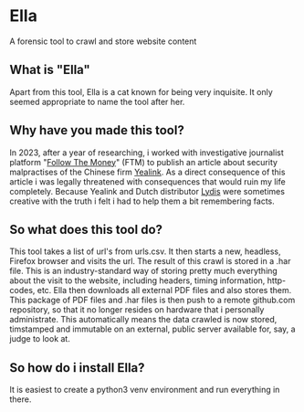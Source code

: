 # Ella
A forensic tool to crawl and store website content

## What is "Ella"
Apart from this tool, Ella is a cat known for being very inquisite. It only seemed appropriate to name the tool after her.
## Why have you made this tool?
In 2023, after a year of researching, i worked with investigative journalist platform "[Follow The Money](https://www.ftm.eu "Follow The Money")" (FTM) to publish an article about security malpractises of the Chinese firm [Yealink](https://www.yealink.com "Yealink").
As a direct consequence of this article i was legally threatened with consequences that would ruin my life completely.
Because Yealink and Dutch distributor [Lydis](https://www.lydis.nl "Lydis") were sometimes creative with the truth i felt i had to help them a bit remembering facts.
## So what does this tool do?
This tool takes a list of url's from urls.csv. It then starts a new, headless, Firefox browser and visits the url. The result of this crawl is stored in a .har file. This is an industry-standard way of storing pretty much everything about the visit to the website, including headers, timing information, http-codes, etc.
Ella then downloads all external PDF files and also stores them. This package of PDF files and .har files is then push to a remote github.com repository, so that it no longer resides on hardware that i personally administrate. This automatically means the data crawled is now stored, timstamped and immutable on an external, public server available for, say, a judge to look at.
## So how do i install Ella?
It is easiest to create a python3 venv environment and run everything in there.
